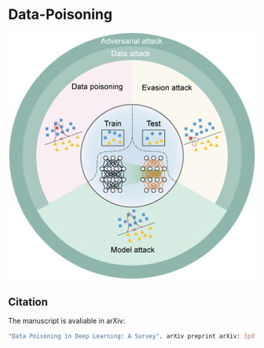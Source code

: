 # Data-Poisoning
![Data poisoning](assets/fig1.png)




## Citation
The manuscript is avaliable in arXiv:
```sh
"Data Poisoning in Deep Learning: A Survey". arXiv preprint arXiv: [pdf]
```
